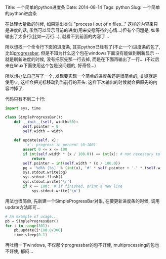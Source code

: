 Title: 一个简单的python进度条
Date: 2014-08-14
Tags: python
Slug: 一个简单的python进度条

在处理大量数的时候, 如果输出类似 "process i out of n files..." 这样的内容来只是进度的话, 虽然可以显示目前的进度(用来安慰等待的心情...)但有个问题是, 如果输出了太多行(比如一万行...), 就看不到前面的内容了... 

所以想找一个命令行下面的进度条, 其实python已经有了(不止一个)进度条的包了, 比如[progressbar](https://pypi.python.org/pypi/progressbar/2.3-dev), 但是不知为什么这个包在windows下面没有能做到刷新显示 -- 就是刷新进度的时候, 没有把原先那一行去掉, 而是在下面再输出了一行... (不过后来在linux下面使用这个包是没问题的, 好奇怪...)

所以想办法自己写了一个, 发现要实现一个简单的进度条还是很简单的, 关键就是使用`\r`, 这样会把光标移动到当前行的开头: 这样下次输出的时候就会把原先的内容冲掉了. 

代码只有不到二十行: 

```python
import sys, time

class SimpleProgressBar():
    def __init__(self, width=50):
        self.pointer = 0
        self.width = width
 
    def update(self, x):
        '`x`: progress in percent (0~100)'
        assert 0 <= x <= 100
        if int(self.width * (x / 100.0)) == int(x): # not necessary to update display
            return
        self.pointer = int(self.width * (x / 100.0))
        pg = '%d%% [%s]' % (int(x), '#' * self.pointer + '-' * (self.width - self.pointer))
        sys.stdout.write(pg)
        sys.stdout.flush()
        sys.stdout.write('\r')
        if x == 100:  # if finished, print a new line
            sys.stdout.write('\n')
```

用法也很简单, 先新建一个SimpleProgressBar对象, 在要更新进度条的时候, 调用update方法即可...

```python
# An example of usage...
pb = SimpleProgressBar()
for i in range(301):
    pb.update(i*100.0/300)
    time.sleep(0.1)
```

再吐槽一下windows, 不仅那个progressbar的包不好使, multiprocessing的包也不好使, 郁闷... 